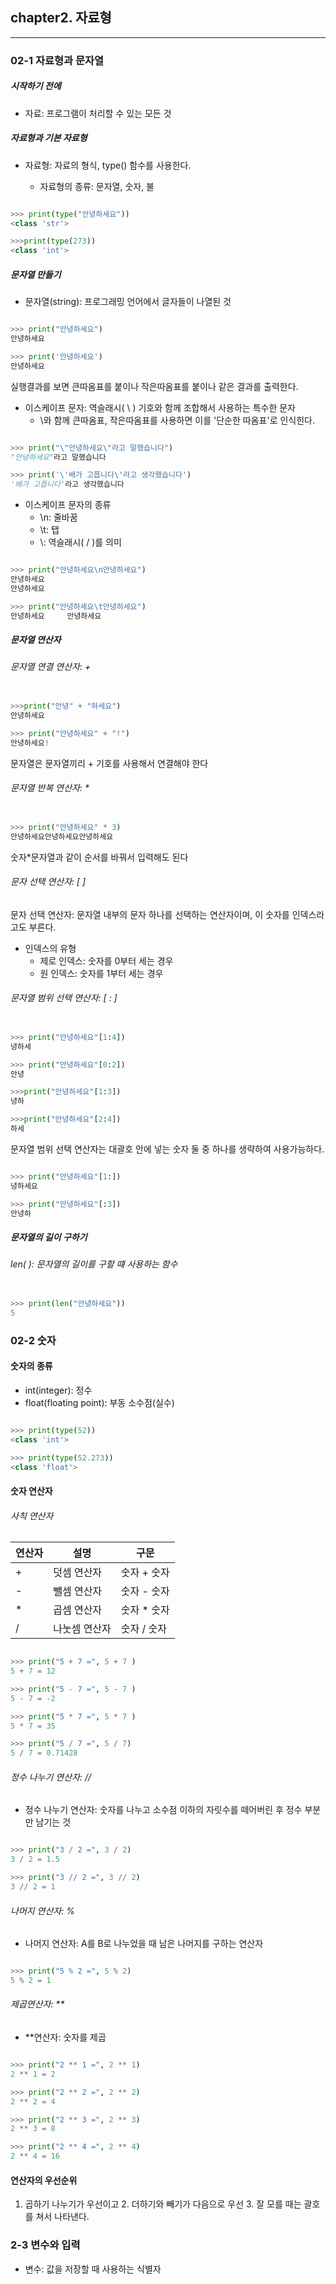 ## chapter2. 자료형

---

### 02-1 자료형과 문자열

##### 시작하기 전에

+ 자료: 프로그램이 처리할 수 있는 모든 것

##### 자료형과 기본 자료형

+ 자료형: 자료의 형식,
type() 함수를 사용한다.

  + 자료형의 종류: 문자열, 숫자, 불

```python

>>> print(type("안녕하세요"))
<class 'str'>

>>>print(type(273))
<class 'int'>

```

##### 문자열 만들기

+ 문자열(string): 프로그래밍 언어에서 글자들이 나열된 것

```python

>>> print("안녕하세요")
안녕하세요

>>> print('안녕하세요')
안녕하세요

```

실행결과를 보면 큰따옴표를 붙이나 작은따옴표를 붙이나 같은 결과를 출력한다. 

+ 이스케이프 문자: 역슬래시( \ ) 기호와 함께 조합해서 사용하는 특수한 문자
  + \와 함께 큰따옴표, 작은따옴표를 사용하면 이를 '단순한 따옴표'로 인식힌다. 
    
```python

>>> print("\"안녕하세요\"라고 말했습니다")
"안녕하세요"라고 말했습니다

>>> print('\'배가 고픕니다\'라고 생각했습니다')
'배가 고픕니다'라고 생각했습니다

```

+ 이스케이프 문자의 종류
  + \n: 줄바꿈
  + \t: 탭
  + \\: 역슬래시( / )를 의미 

```python

>>> print("안녕하세요\n안녕하세요")
안녕하세요
안녕하세요

>>> print("안녕하세요\t안녕하세요")
안녕하세요     안녕하세요

```

##### 문자열 연산자

###### 문자열 연결 연산자: +

```python

>>>print("안녕" + "하세요")
안녕하세요

>>> print("안녕하세요" + "!")
안녕하세요!

```

문자열은 문자열끼리 + 기호를 사용해서 연결해야 한다

###### 문자열 반복 연산자: *

```python

>>> print("안녕하세요" * 3)
안녕하세요안녕하세요안녕하세요

```

숫자*문자열과 같이 순서를 바꿔서 입력해도 된다

###### 문자 선택 연산자: [ ]

문자 선택 연산자: 문자열 내부의 문자 하나를 선택하는 연산자이며, 이 숫자를 인덱스라고도 부른다. 

+ 인덱스의 유형
  + 제로 인덱스: 숫자를 0부터 세는 경우
  + 원 인덱스: 숫자를 1부터 세는 경우

###### 문자열 범위 선택 연산자: [ : ]

```python

>>> print("안녕하세요"[1:4])
녕하세

>>> print("안녕하세요"[0:2])
안녕

>>>print("안녕하세요"[1:3])
녕하

>>>print("안녕하세요"[2:4])
하세

```

문자열 범위 선택 연산자는 대괄호 안에 넣는 숫자 둘 중 하나를 생략하여 사용가능하다.

```python

>>> print("안녕하세요"[1:])
녕하세요

>>> print("안녕하세요"[:3])
안녕하

```

##### 문자열의 길이 구하기

###### len( ): 문자열의 길이를 구할 떄 사용하는 함수

```python

>>> print(len("안녕하세요"))
5

```

### 02-2 숫자

#### 숫자의 종류

+ int(integer): 정수
+ float(floating point): 부동 소수점(실수)

```python

>>> print(type(52))
<class 'int'>

>>> print(type(52.273))
<class 'float'>

```

#### 숫자 연산자

###### 사칙 연산자

| 연산자 | 설명 | 구문 |
| ------ | ---- | ----|
|  +  | 덧셈 연산자 | 숫자 + 숫자 |
|  -  | 뺄셈 연산자 | 숫자 - 숫자 |
|  *  | 곱셈 연산자 | 숫자 * 숫자 |
|  /  | 나눗셈 연산자 | 숫자 / 숫자 |

```python

>>> print("5 + 7 =", 5 + 7 )
5 + 7 = 12

>>> print("5 - 7 =", 5 - 7 )
5 - 7 = -2

>>> print("5 * 7 =", 5 * 7 )
5 * 7 = 35

>>> print("5 / 7 =", 5 / 7)
5 / 7 = 0.71428

```

###### 정수 나누기 연산자: //

+ 정수 나누기 연산자: 숫자를 나누고 소수점 이하의 자릿수를 떼어버린 후 정수 부분만 남기는 것

```python

>>> print("3 / 2 =", 3 / 2)
3 / 2 = 1.5

>>> print("3 // 2 =", 3 // 2)
3 // 2 = 1

```

###### 나머지 연산자: %

+ 나머지 연산자: A를 B로 나누었을 때 남은 나머지를 구하는 연산자

```python

>>> print("5 % 2 =", 5 % 2)
5 % 2 = 1

```

###### 제곱연산자: **

+ **연산자: 숫자를 제곱

```python

>>> print("2 ** 1 =", 2 ** 1)
2 ** 1 = 2

>>> print("2 ** 2 =", 2 ** 2)
2 ** 2 = 4

>>> print("2 ** 3 =", 2 ** 3)
2 ** 3 = 8

>>> print("2 ** 4 =", 2 ** 4)
2 ** 4 = 16

```

#### 연산자의 우선순위

1. 곱하기 나누기가 우선이고 2. 더하기와 빼기가 다음으로 우선 3. 잘 모를 때는 괄호를 쳐서 나타낸다. 

### 2-3 변수와 입력

+ 변수: 값을 저장할 때 사용하는 식별자

